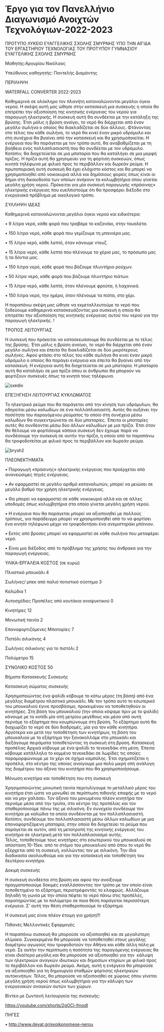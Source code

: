# Έργο για τον Πανελλήνιο Διαγωνισμό Ανοιχτών Τεχνολόγιων-2022-2023

ΠΡΟΤΥΠΟ ΛΥΚΕΙΟ ΕΥΑΓΓΕΛΙΚΗΣ ΣΧΟΛΗΣ ΣΜΥΡΝΗΣ ΥΠΟ ΤΗΝ ΑΙΓΙΔΑ ΤΟΥ ΕΡΓΑΣΤΗΡΙΟΥ ΤΕΧΝΟΛΟΓΙΑΣ ΤΟΥ ΠΡΟΤΥΠΟΥ ΓΥΜΝΑΣΙΟΥ ΕΥΑΓΓΕΛΙΚΗΣ ΣΧΟΛΗΣ ΣΜΥΡΝΗΣ 

Μαθητής:Αργυρίου Νικόλαος

Υπεύθυνος καθηγητής: Παντελής Διαμάντης

ΠΕΡΙΛΗΨΗ

WATERFALL CONVERTER 2022-2023

   Καθημερινά σε ολόκληρο τον πλανήτη καταναλώνονται  μεγάλοι όγκοι νερού. Η  σκέψη αυτή μας ώθησε στην κατασκευή μια συσκευής η οποία θα επιτρέπει την αξιοποίηση της κινητικής ενέργειας  του νερού για παραγωγή ηλεκτρικής. 
   Η συσκευή αυτή θα συνδέεται με την κατάληξη της βρύσης. Έτσι μόλις η βρύση ανοίγει, το νερό θα διέρχεται από έναν μεγάλο σωλήνα ο οποίος θα διακλαδίζεται σε δύο άλλους. Φτάνοντας στο τέλος του κάθε σωλήνα, το νερό  θα κινεί έναν μικρό υδρόμυλο και στη συνέχεια θα βγαίνει από την κατασκευή και θα χρησιμοποιείται. Η ενέργεια που θα παράγεται με τον τρόπο αυτό, θα αναβαθμίζεται με τη βοήθεια ενός πολλαπλασιαστή που θα συνδέεται με τον υδρόμυλο. Κατόπιν, θα διοχετεύεται σε μια μπαταρία που θα καταλήγει σε μια μορφή πρίζας. Η πρίζα αυτή θα χρησιμεύει για τη φόρτιση συσκευών, όπως κινητά τηλέφωνα με φιλικό προς το περιβάλλον και δωρεάν ρεύμα. 
   Η πρωτοποριακή αυτή συσκευή θα έχει ελάχιστο κόστος και θα μπορεί να χρησιμοποιηθεί από νοικοκυριά αλλά και δημόσιους φορείς όπως είναι οι δήμοι στη δικαιοδοσία των οποίων ανήκουν τα κολυμβητήρια όπου γίνεται μεγάλη χρήση νερού. Πρόκειται για μία συσκευή παραγωγής «πράσινης» ηλεκτρικής ενέργειας που ευελπιστούμε ότι θα προσφέρει διέξοδο στο ενεργειακό πρόβλημα με οικολογικό τρόπο.


ΣΥΛΛΗΨΗ ΙΔΕΑΣ

Καθημερινά καταναλώνονται μεγάλοι όγκοι νερού και ειδικότερα:

•	9 λίτρα νερό, κάθε φορά που τραβάμε το καζανάκι, στην τουαλέτα.

•	150 λίτρα νερό, κάθε φορά που γεμίζουμε τη μπανιέρα μας.

•	15 λίτρα νερό, κάθε λεπτό, όταν κάνουμε ντουζ.

•	15 λίτρα νερό, κάθε λεπτό που πλένουμε τα χέρια μας, το πρόσωπο μας ή τα δόντια μας.

•	150 λίτρα νερό, κάθε φορά που βάζουμε πλυντήριο ρούχων.

•	50 λίτρα νερό, κάθε φορά που βάζουμε πλυντήριο πιάτων.

•	15 λίτρα νερό, κάθε λεπτό, όταν πλένουμε φρούτα, ή λαχανικά.

•	150 λίτρα νερό, την ημέρα, όταν πλένουμε τα πιάτα, στο χέρι.

Η παραπάνω σκέψη μας ώθησε να εκμεταλλευτούμε το νερό που ξοδεύουμε καθημερινά κατασκευάζοντας μια συσκευή η οποία θα επιτρέπει την αξιοποίηση της κινητικής ενέργειας αυτού του νερού για την παραγωγή ηλεκτρικής. !


ΤΡΟΠΟΣ ΛΕΙΤΟΥΡΓΙΑΣ

Η συσκευή που πρόκειται να κατασκευάσουμε θα συνδέεται με το τέλος της βρύσης. Έτσι μόλις η βρύση ανοίγει, το νερό θα διέρχεται από έναν μεγάλο σωλήνα και έπειτα θα διακλαδίζεται σε δύο μικρότερους σωλήνες. Αφού φτάσει στο τέλος του κάθε σωλήνα θα κινεί έναν μικρό υδρόμυλο ο οποίος θα παράγει ενέργεια και έπειτα θα βγαίνει από την κατασκευή. Η ενέργεια αυτή θα διοχετεύεται σε μια μπαταρία. Η μπαταρία αυτή θα καταλήγει σε μια πρίζα όπου οι άνθρωποι θα μπορούν να φορτίζουν συσκευές όπως τα κινητά τους τηλέφωνα.  

![sxedio](https://user-images.githubusercontent.com/97704510/198717796-96a7a1fa-db40-4782-81e7-fb37b25b9aee.png)

ΕΠΕΞΗΓΗΣΗ ΛΕΙΤΟΥΡΓΙΑΣ ΚΥΚΛΩΜΑΤΟΣ

Το ηλεκτρικό ρεύμα που θα παράγεται από την κίνηση των υδρόμυλων, θα οδηγείται μέσω καλωδίων σε ένα πολλάπλασιαστή. Αυτός θα αυξάνει την ποσότητα του παραγόμενου ρεύματος το οποίο στη συνέχεια μέσω καλωδίων θα συγκεντρώνεται σε δύο μπαταρίες. Έπειτα οι μπαταρίες αυτές θα συνδέονται μέσω δύο άλλων καλωδίων με μια πρίζα. Έτσι όταν θα θέλουμε να φορτίσουμε κάποια συσκευή δεν έχουμε παρά να συνδέσουμε την συσκευή σε αυτήν την πρίζα, η οποία από τα παραπάνω θα τροφοδοτείται με  φιλικό προς το περιβάλλον και δωρεάν ρεύμα.

![brysh2](https://user-images.githubusercontent.com/97704510/198702502-8d0ec898-2909-4156-a986-df857bb1cafd.png)

ΠΛΕΟΝΕΚΤΗΜΑΤΑ 

•	Παραγωγή «πράσινης» ηλεκτρικής ενέργειας που προέρχεται από ανανεώσιμες πηγές ενέργειας.

•	Αν εφαρμοστεί σε μεγάλο αριθμό καταναλωτών, μπορεί να μειώσει σε μεγάλο βαθμό την χρήση ηλεκτρικής ενέργειας.

•	Θα μπορεί να εφαρμοστεί σε κάθε νοικοκυριό αλλά και σε άλλες υποδομές όπως κολυμβητήρια στα οποία γίνεται μεγάλη χρήση νερού.

•	Η ενέργεια που θα παράγεται μπορεί να αξιοποιηθεί με πολλούς τρόπους, για παράδειγμα μπορεί να  χρησιμοποιηθεί από το να φορτίσει ένα κινητό τηλέφωνο μέχρι να τροφοδοτήσει ένα ανεμιστηράκι μπάνιου. 

•	Εκτός από βρύσες μπορεί να εφαρμοστεί σε κάθε σωλήνα που μεταφέρει νερό.

•	Είναι μια διέξοδος από το πρόβλημα της χρήσης του άνθρακα για την παραγωγή ενέργειας.

ΥΛΙΚΑ-ΕΡΓΑΛΕΙΑ ΚΟΣΤΟΣ (σε ευρώ)

Πλαστικό μπουκάλι 4 

Σωλήνες/ μπεκ από παλιό ποτιστικό σύστημα 3

Καλώδια 1 

Αυτοσχέδιες Προπέλες από κουτάκια αναψυκτικού 0 

Κινητήρες 12

Μονωτική ταινία 2 

Επαναφορτιζόμενες Μπαταρίες 7

Πιστόλι σιλικόνης 4

Σωλήνες σιλικόνης για το πιστόλι 2 

Πολύμετρο 15

ΣΥΝΟΛΙΚΟ ΚΟΣΤΟΣ 50

Βήματα Κατασκευής Συσκευής 


Κατασκευή σώματος συσκευής

Χρησιμοποιώντας ένα ψαλίδι κόβουμε το κάτω μέρος (τη βάση) από ένα μεγάλης διαμέτρου πλαστικό μπουκάλι. Με τον τρόπο αυτό το εσωτερικό του μπουκαλιού έγινε προσβάσιμο, προκειμένου να τοποθετηθούν οι κινητήρες.
Στη βάση του μπουκαλιού (την οποία κόψαμε πριν με το ψαλίδι) κάνουμε με το κοπίδι μία οπή μετρίου μεγέθους και μέσα από αυτή περνάμε το εξάρτημα που κουμπώνουμε στη βρύση. Το εξάρτημα αυτό θα διαχωρίζει το νερό σε δύο διαδρομές, μία για τον κάθε κινητήρα. Αργότερα και μετά την τοποθέτηση των κινητήρων, τη βάση του μπουκαλιού με το εξάρτημα την ξανακολλάμε  στο μπουκάλι και διεξάγουμε πειράματα τοποθετώντας τη συσκευή στη βρύση. 
Κατασκευή προπέλας
Αρχικά κόβουμε με ένα ψαλίδι το τενεκεδάκι στη μέση. Έπειτα κόβουμε κατάλληλα το κομμένο τενεκεδάκι σε λωρίδες τις οποίες παραμορφώνουμε με το χέρι σε σχήμα καμπύλης. Έτσι σχηματίζεται η προπέλα, στο κέντρο της οποίας ανοίγουμε μια πολύ μικρή οπή ανάλογη της διαμέτρου του άξονα του κινητήρα που θα χρησιμοποιήσουμε.


Μόνωση κινητήρα και τοποθέτηση του στη συσκευή

Χρησιμοποιώντας μονωτική ταινία περιτυλίγουμε το μεταλλικό μέρος του κινητήρα έτσι ώστε να μονωθεί σε περίπτωση πιθανής επαφής με το νερό και να μην χαλάσει.
Τον άξονα του μονωμένου πλέον κινητήρα τον περνάμε μέσα από την τρύπα, στο κέντρο της προπέλας και τον σταθεροποιούμε πάνω της με σιλικόνη. Εν συνεχεία συνδέουμε τον κινητήρα με καλώδια τα οποία συνδέονται με τον πολλαπλασιαστή. Κατόπιν, συνδέουμε τον πολλαπλασιαστή μέσω άλλων καλωδίων με μια επαναφορτιζόμενη μπαταρία, στην οποία θα διοχετεύει το ρεύμα που παράγεται σε αυτόν, από τη μετατροπή της κινητικής ενέργειας του κινητήρα σε ηλεκτρική μετά τον πολλαπλασιασμό αυτής.  
Τέλος, τοποθετούμε τους κινητήρες στο εσωτερικού του μπουκαλιού σε απόσταση 10-15εκ. από το στόμιο του μπουκαλιού από όπου το νερό θα εξέρχεται από τη συσκευή, κολλώντας τον με σιλικόνη.
Την ίδια διαδικασία ακολουθούμε και για την κατασκευή και τοποθέτηση του δευτέρου κινητήρα.

Δοκιμή συσκευής

Η συσκευή συνδέεται στη βρύση και αφού την ανοίξουμε πραγματοποιούμε δοκιμές εναλλάσσοντας τον τρόπο με τον οποίο είναι τοποθετημένο το εξάρτημα, περιστρέφοντάς το ελαφρώς.  Αλλάζουμε δηλαδή τη γωνία με την οποία πέφτει το νερό πάνω στις προπέλες, παρατηρώντας με το πολύμετρο σε ποια θέση παράγεται περισσότερη ενέργεια. Σ’ αυτή την θέση σταθεροποιούμε το εξάρτημα.  

Η συσκευή μας είναι πλέον έτοιμη για χρήση!!!

Πιθανές Μελλοντικές Εφαρμογές 

Η παραπάνω συσκευή θα μπορούσε να αξιοποιηθεί και σε μεγαλύτερη κλίμακα. Συγκεκριμένα θα μπορούσε να τοποθετηθεί στους μεγάλης διαμέτρου αγωγούς που τροφοδοτούν την Αθήνα και κάθε άλλη πόλη με νερό. Σε αυτήν την περίπτωση η ποσότητα της παραγόμενης ενέργειας θα είναι ιδιαίτερα μεγάλη και θα μπορούσε να αξιοποιηθεί για την  κάλυψη των ηλεκτρικών αναγκών ιδιωτικών και δημοσίων κτηρίων με φιλικό προς το περιβάλλον και δωρεάν ρεύμα. Ακόμη, αυτή η ενέργεια θα μπορούσε να αξιοποιηθεί για τη δημιουργία σταθμών φόρτισης ηλεκτρικών αυτοκινήτων. Τέλος, θα μπορούσε να αξοιποιηθεί σε χώρους όπου γίνεται μεγάλη χρήση νερού όπως κολυμβητήρια για την κάλυψη των ενεργειακών αναγκών αυτών των χώρων.

Βίντεο με ζωντανή λειτουργεία της συσκευής:

https://youtube.com/shorts/2gOCj-fmodI

ΠΗΓΕΣ

•	http://www.deyat.gr/exoikonomese-nerou
